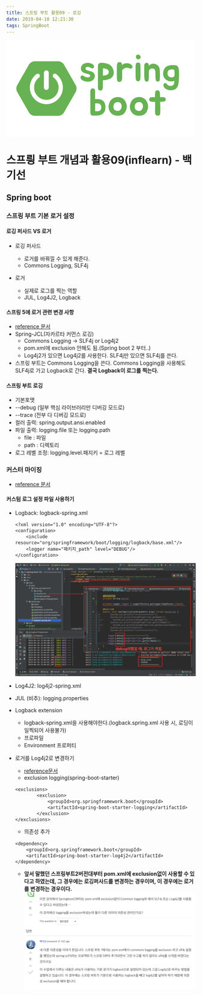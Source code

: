 ```yaml
---
title: 스프링 부트 활용09 - 로깅
date: 2019-04-10 12:21:30
tags: SpringBoot
---
```

![springboot](images/springboot_logo.png)
# 스프릥 부트 개념과 활용09(inflearn) - 백기선 
## Spring boot

### 스프링 부트 기본 로거 설정

#### 로깅 퍼사드 VS 로거
- 로깅 퍼사드
    - 로거를 바꿔낄 수 있게 해준다.
    - Commons Logging​, SLF4j
    
- 로거
    - 실제로 로그를 찍는 역할
    - JUL, Log4J2, ​Logback
    
#### 스프링 5에 로거 관련 변경 사항
- [reference 문서](https://docs.spring.io/spring/docs/5.0.0.RC3/spring-framework-reference/overview.html#overview-logging)
- Spring-JCL(자카르타 커먼스 로깅)
    - Commons Logging -> SLF4j or Log4j2
    - pom.xml에 exclusion 안해도 됨.(Spring boot 2 부터..)
    - Log4j2가 있으면 Log4j2를 사용한다.
    SLF4j만 있으면 SLF4j를 쓴다.
- 스프링 부트는 Commons Logging을 쓴다.
Commons Logging을 사용해도 SLF4j로 가고 Logback로 간다.
**결국 Logback이 로그를 찍는다.**
    
#### 스프링 부트 로깅
- 기본포맷
- \--debug (일부 핵심 라이브러리만 디버깅 모드로)
- \--trace (전부 다 디버깅 모드로)
- 컬러 출력: spring.output.ansi.enabled
- 파일 출력: logging.file 또는 logging.path
    - file : 파일
    - path : 디렉토리
- 로그 레벨 조정: logging.level.패지키 = 로그 레벨

### 커스터 마이징
- [reference 문서](https://docs.spring.io/spring-boot/docs/current/reference/html/howto-logging.html)

#### 커스텀 로그 설정 파일 사용하기
- Logback: logback-spring.xml
    ```
    <?xml version="1.0" encoding="UTF-8"?>
    <configuration>
    	<include resource="org/springframework/boot/logging/logback/base.xml"/>
    	<logger name="패키지_path" level="DEBUG"/>
    </configuration>
    ```
    ![springboot](images/springboot/springboot09-1.png)

- Log4J2: log4j2-spring.xml
- JUL (비추): logging.properties
- Logback extension
    - logback-spring.xml을 사용해야한다.(logback.spring.xml 사용 시, 로딩이 일찍되어 사용불가)
    - 프로파일 <springProfile name=”프로파일”>
    - Environment 프로퍼티 <springProperty>
    
- 로거를 Log4j2로 변경하기
    - [reference문서](https://docs.spring.io/spring-boot/docs/current/reference/html/howto-logging.html#howto-configure-log4j-for-logging)
    - exclusion logging(spring-boot-starter)
    ```
    <exclusions>
    		<exclusion>
    			<groupId>org.springframework.boot</groupId>
    			<artifactId>spring-boot-starter-logging</artifactId>
    		</exclusion>
    </exclusions>
    ```
    - 의존성 추가
    ```
    <dependency>
    	<groupId>org.springframework.boot</groupId>
    	<artifactId>spring-boot-starter-log4j2</artifactId>
    </dependency>
    ```
    - **앞서 말했던 스프링부트2버전대부터 pom.xml에 exclusion없이 사용할 수 있다고 하였는데, 그 경우에는 로깅퍼사드를 변경하는 경우이며, 이 경우에는 로거를 변경하는 경우이다.**
    ![springboot](images/springboot/springboot09-3.png)
    
    
    
    
